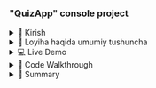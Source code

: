 ### "QuizApp" console project


<details>
<summary>🎤 Kirish </summary>

  #### ⚙️ QuizApp project ning asosiy vazifasi student va teacher mode da ishlab bilimlarni mustahkamlashga yo'naltirilgan


- #### "You don’t have to be great to start, but you have to start to be great."

</details>

<details>
<summary>🧩 Loyiha haqida umumiy tushuncha</summary>
  
### “ QuizApp ” — bu o‘qituvchi va talabalar rejimida ishlaydigan dastur.
- Bu dasturning asosiy funksiyalari:
```
        ✔️ Quizlarni yaratish va ularga vaqt belgilash
        ✔️ Quizlarni  disable yoki enable qilish va o‘chirish
        ✔️ Savollarga javob berish
        ✔️ Natijani ko‘rish
        ✔️ JSON fayl bilan savollarni serializa deserialize qilish
```
### Readability va Reusability  qulay bo'lish uchun project qismlarga break qilingan, keling project skeletini ko'rib chiqamiz 
```mermaid
graph TD
    H["QuizApp"] --> A[Program.cs]
    A --> C[Models]
    C --> C2[McqQuestion.cs]
    C --> C3[TrueFalseQuestion.cs]
    C --> C4[ShortAnswerQuestion.cs]
    C --> C5[QuizMeta.cs]

    A --> D[Services]
    D --> D5[QuizAction.cs]
    D --> D1[QuizBuilder.cs]
    %% D1 -->G["static void Run ()"]
    %% D1 -->G1["static void CreateQuiz ()"]
    D --> D2[QuizManager.cs]
    D --> D3[QuizRunner.cs]
    D --> D4[QuizStorage.cs]

    A --> E[Utilities]
    E --> E1[InputHelper.cs]

    A --> F[Data]
    F --> F1[C#_Basics.json]
```

### Program.cs  da ham juda kop code yozilmagan , shunchaki tanlangan mode ga qarab boshqa bir classga yo'naltirilgan
![My photo](images/image.png)
</details>

<details>
<summary> 💻 Live Demo </summary>

[▶️ Project qanday ishlashi haqida qisqa videoni tomosha qilish](https://drive.google.com/file/d/1z8hSk4AAZdeXfJdSV2uxWVSHbsTj0Hy1/view?usp=drive_link)

</details>

<details>
<summary> 🧠  Code Walkthrough</summary>

  ### Keling projectning bir qismidagi code ni ko'rib o'tamiz
  
```csharp
using Spectre.Console;

public static class QuizBuilder
{
    public static void Run()
    {
        AnsiConsole.Write(
            new Rule("[bold yellow]TEACHER MODE[/]")
                .Centered()
                .RuleStyle("grey"));

        var option = InputHelper.AskText(new[] { "Create quiz", "Manage quizzes", "Exit" });

        switch (option)
        {
            case "Create quiz": CreateQuiz(); break;
            case "Manage quizzes": QuizManager.Run(); break;
            case "Exit": return;
        }
    }

    public static void CreateQuiz()
    {
        var quizTitle = InputHelper.AskText("[ Title of new quiz ]");
        var quizDescription = InputHelper.AskText("[ Short description ]");
        bool IsActive = true;
        var questions = new List<Dictionary<string, object>>();
        var quiz = new Dictionary<string, object>()
        {
            ["Title"] = quizTitle,
            ["Description"] = quizDescription,
            ["IsActive"] = IsActive,
            ["Questions"] = questions
        };
        while (true)
        {
            var quizType = InputHelper.AskText($"Add questions to “{quizTitle}”", ["Add MCQ", "Add True/False", "Add Short Answer", "Finish Quiz"]);

            switch (quizType)
            {
                case "Add MCQ":
                    questions.Add(McqQuestion.Run());
                    break;
                case "Add True/False":
                    questions.Add(TrueFalseQuestion.Run());
                    break;
                case "Add Short Answer":
                    questions.Add(ShortAnswerQuestion.Run());
                    break;
                case "Finish Quiz":
                    QuizStorage.ViewSummary(questions);
                    var saveOption = InputHelper.AskConfirmation("Save quiz? [y/n]");

                    if (saveOption)
                    {
                        QuizStorage.SaveQuizAsJson(quiz);
                    }
                    return;
            }
        }
    }

}
```

###  ---- MCQ Questions ----
```csharp
using System.Reflection.Emit;
using Spectre.Console;

public static class McqQuestion
{
    public static Dictionary<string, object> Run()
    {
        var question = InputHelper.AskText("Question prompt");

        int? countOfOptions = InputHelper.AskInt("How many options would be? [ count must be integer]");


        var optionsDictioanry = new Dictionary<string, string> { };


        char i = 'A';
        for (var _ = 0; _ < countOfOptions; _++)
        {
            optionsDictioanry[i.ToString()] = InputHelper.AskText($"Option {i}");
            i++;
        }

        var correctOptionKey = InputHelper.AskText("Correct option key", optionsDictioanry.Keys.ToArray());

        int? timeLimit = InputHelper.AskInt("Time limit in seconds (ENTER for none)");

        var mcq = new Dictionary<string, object>
        {
            ["Type"] = "MCQ",
            ["Prompt"] = question,
            ["Options"] = optionsDictioanry,
            ["Answer"] = correctOptionKey
        };

        if (timeLimit.HasValue)
        {
            mcq["TimeLimitSeconds"] = timeLimit.Value;
        }

        AnsiConsole.MarkupLine($"[green]Question added to MCQ successfully[/]");
        return mcq;
    }
}

```
###  ---- Short Answers ----
```csharp
public static class ShortAnswerQuestion
{
    public static Dictionary<string, object> Run()
    {
        var question = InputHelper.AskText("Question prompt");

        var correctOptionKey = InputHelper.AskText("[ Correct option key ]");

        int? timeLimit = InputHelper.AskInt("[ Time limit in seconds (ENTER for none) ]");

        var mcq = new Dictionary<string, object>
        {
            ["Type"] = "ShortAnswer",
            ["Prompt"] = question,
            ["Answer"] = correctOptionKey

        };
        if (timeLimit.HasValue)
        {
            mcq["TimeLimitSeconds"] = timeLimit;
        }
        return mcq;
    }
}



```
###  ---- True/False Questions ----
```csharp
public static class TrueFalseQuestion
{
    public static Dictionary<string, object> Run()
    {
        var question = InputHelper.AskText("Question prompt");

        var correctOptionKey = InputHelper.AskText("Correct option key", ["True", "False"]);

        var trueFalse = new Dictionary<string, object>
        {
            ["Type"] = "True/False",
            ["Prompt"] = question,
            ["Answer"] = correctOptionKey
        };
        return trueFalse;
    }

}

```


</details>

<details>
<summary> 📌 Summary</summary>

- #### "QuizApp" bu men bajargan 1-project , hattoki u mini console project bolsa ham , g'ij-g'ij bilim bo'ldi
- ##### Nimalar o'rgandim :
-  ✅ Spectre library yangilik boldi , project davomida uni qisman o'rgandim va kerakli joylarda to'gri foydalandim.
-  ✅ Birinchi martta Json fayldan o'qish va unga yozish kerak bo'lgan real case ga duch keldm.
-  ✅ Collections dan foydalandim



</details>
